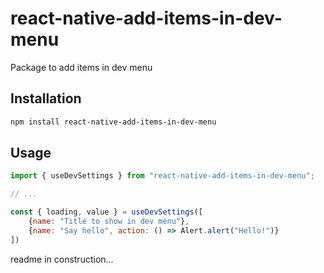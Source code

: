 # react-native-add-items-in-dev-menu

Package to add items in dev menu

## Installation

```sh
npm install react-native-add-items-in-dev-menu
```

## Usage

```js
import { useDevSettings } from "react-native-add-items-in-dev-menu";

// ...

const { loading, value } = useDevSettings([
    {name: "Title to show in dev menu"},
    {name: "Say hello", action: () => Alert.alert("Hello!")}
])
```

readme in construction...
